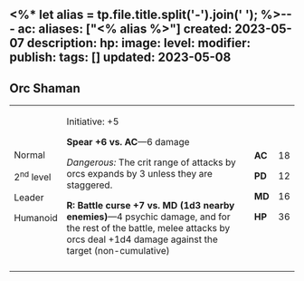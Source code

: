 <%* let alias = tp.file.title.split('-').join(' '); %>---
ac: 
aliases: ["<% alias %>"]
created: 2023-05-07
description: 
hp: 
image: 
level: 
modifier: 
publish: 
tags: []
updated: 2023-05-08
---

## Orc Shaman

<table>
<colgroup>
<col style="width: 16%" />
<col style="width: 72%" />
<col style="width: 5%" />
<col style="width: 5%" />
</colgroup>
<tbody>
<tr class="odd">
<td><p>Normal</p>
<p>2<sup>nd</sup> level</p>
<p>Leader</p>
<p>Humanoid</p></td>
<td><p>Initiative: +5</p>
<p><strong>Spear +6 vs. AC</strong>—6 damage</p>
<p><em>Dangerous:</em> The crit range of attacks by orcs expands by 3
unless they are staggered.</p>
<p><strong>R: Battle curse +7 vs. MD (1d3 nearby enemies)</strong>—4
psychic damage, and for the rest of the battle, melee attacks by orcs
deal +1d4 damage against the target (non-cumulative)</p></td>
<td><p><strong>AC</strong></p>
<p><strong>PD</strong></p>
<p><strong>MD</strong></p>
<p><strong>HP</strong></p></td>
<td><p>18</p>
<p>12</p>
<p>16</p>
<p>36</p></td>
</tr>
<tr class="even">
<td></td>
<td></td>
<td></td>
<td></td>
</tr>
</tbody>
</table>
